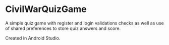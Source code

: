 # CivilWarQuizGame

A simple quiz game with register and login validations checks as well as use of shared preferences to store quiz answers and score.

Created in Android Studio.
